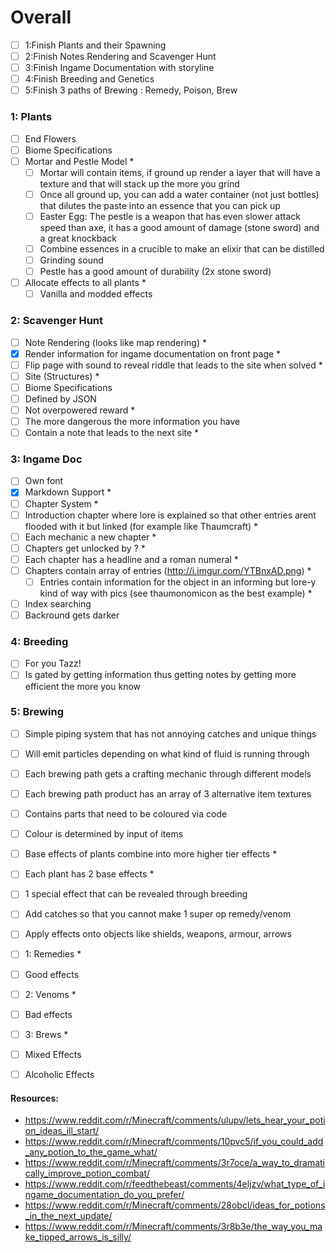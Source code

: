 # Overall
- [ ] 1:Finish Plants and their Spawning
- [ ] 2:Finish Notes Rendering and Scavenger Hunt
- [ ] 3:Finish Ingame Documentation with storyline
- [ ] 4:Finish Breeding and Genetics
- [ ] 5:Finish 3 paths of Brewing : Remedy, Poison, Brew

### 1: Plants
 - [ ] End Flowers
 - [ ] Biome Specifications
 - [ ] Mortar and Pestle Model *
   - [ ] Mortar will contain items, if ground up render a layer that will have a texture and that will stack up the more you grind
   - [ ] Once all ground up, you can add a water container (not just bottles) that dilutes the paste into an essence that you can pick up
   - [ ] Easter Egg: The pestle is a weapon that has even slower attack speed than axe, it has a good amount of damage (stone sword) and a great knockback
   - [ ] Combine essences in a crucible to make an elixir that can be distilled
   - [ ] Grinding sound 
   - [ ] Pestle has a good amount of durability (2x stone sword)
 - [ ] Allocate effects to all plants *
   - [ ] Vanilla and modded effects
 
### 2: Scavenger Hunt
 - [ ] Note Rendering (looks like map rendering) *
  - [x] Render information for ingame documentation on front page *
  - [ ] Flip page with sound to reveal riddle that leads to the site when solved *
 - [ ] Site (Structures) *
  - [ ] Biome Specifications
  - [ ] Defined by JSON
  - [ ] Not overpowered reward *
  - [ ] The more dangerous the more information you have
  - [ ] Contain a note that leads to the next site *
  
### 3: Ingame Doc
 - [ ] Own font
 - [x] Markdown Support *
 - [ ] Chapter System *
  - [ ] Introduction chapter where lore is explained so that other entries arent flooded with it but linked (for example like Thaumcraft) *
  - [ ] Each mechanic a new chapter *
  - [ ] Chapters get unlocked by ? *
  - [ ] Each chapter has a headline and a roman numeral *
  - [ ] Chapters contain array of entries (http://i.imgur.com/YTBnxAD.png) *
    - [ ] Entries contain information for the object in an informing but lore-y kind of way with pics (see thaumonomicon as the best example) *
  - [ ] Index searching
  - [ ] Backround gets darker
  
### 4: Breeding
 - [ ] For you Tazz!
 - [ ] Is gated by getting information thus getting notes by getting more efficient the more you know
	
### 5: Brewing
 - [ ] Simple piping system that has not annoying catches and unique things
  - [ ] Will emit particles depending on what kind of fluid is running through
 - [ ] Each brewing path gets a crafting mechanic through different models
 - [ ] Each brewing path product has an array of 3 alternative item textures
  - [ ] Contains parts that need to be coloured via code
  - [ ] Colour is determined by input of items
 - [ ] Base effects of plants combine into more higher tier effects *
 - [ ] Each plant has 2 base effects *
  - [ ] 1 special effect that can be revealed through breeding
 - [ ] Add catches so that you cannot make 1 super op remedy/venom
 - [ ] Apply effects onto objects like shields, weapons, armour, arrows
 - [ ] 1: Remedies *
  - [ ] Good effects
 - [ ] 2: Venoms *
  - [ ] Bad effects
 - [ ] 3: Brews *
  - [ ] Mixed Effects
  - [ ] Alcoholic Effects
  
  
  
  
  
#### Resources:
* https://www.reddit.com/r/Minecraft/comments/ulupv/lets_hear_your_potion_ideas_ill_start/
* https://www.reddit.com/r/Minecraft/comments/10pvc5/if_you_could_add_any_potion_to_the_game_what/
* https://www.reddit.com/r/Minecraft/comments/3r7oce/a_way_to_dramatically_improve_potion_combat/
* https://www.reddit.com/r/feedthebeast/comments/4eljzv/what_type_of_ingame_documentation_do_you_prefer/
* https://www.reddit.com/r/Minecraft/comments/28obcl/ideas_for_potions_in_the_next_update/
* https://www.reddit.com/r/Minecraft/comments/3r8b3e/the_way_you_make_tipped_arrows_is_silly/
	
	
	
